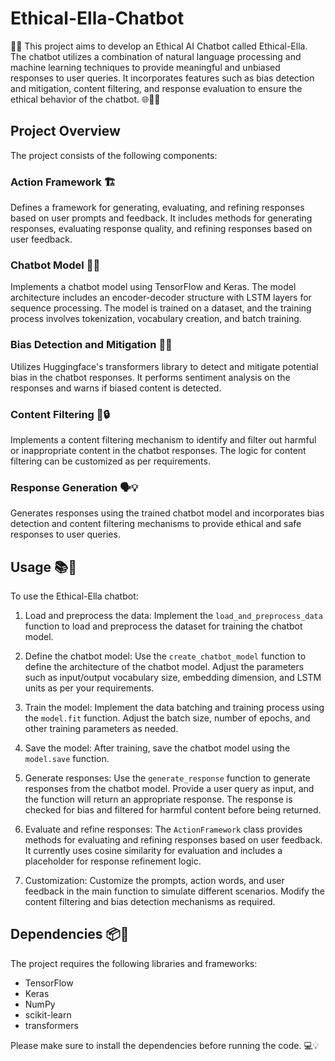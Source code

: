 # Ethical-Ella-Chatbot

🤖✨ This project aims to develop an Ethical AI Chatbot called Ethical-Ella. The chatbot utilizes a combination of natural language processing and machine learning techniques to provide meaningful and unbiased responses to user queries. It incorporates features such as bias detection and mitigation, content filtering, and response evaluation to ensure the ethical behavior of the chatbot. 🌐🔬🤝

## Project Overview

The project consists of the following components:

### Action Framework 🏗️
Defines a framework for generating, evaluating, and refining responses based on user prompts and feedback. It includes methods for generating responses, evaluating response quality, and refining responses based on user feedback.

### Chatbot Model 🤖🧠
Implements a chatbot model using TensorFlow and Keras. The model architecture includes an encoder-decoder structure with LSTM layers for sequence processing. The model is trained on a dataset, and the training process involves tokenization, vocabulary creation, and batch training.

### Bias Detection and Mitigation 🚫🧪
Utilizes Huggingface's transformers library to detect and mitigate potential bias in the chatbot responses. It performs sentiment analysis on the responses and warns if biased content is detected.

### Content Filtering 🚧🔒
Implements a content filtering mechanism to identify and filter out harmful or inappropriate content in the chatbot responses. The logic for content filtering can be customized as per requirements.

### Response Generation 🗣️💡
Generates responses using the trained chatbot model and incorporates bias detection and content filtering mechanisms to provide ethical and safe responses to user queries.

## Usage 📚🚀

To use the Ethical-Ella chatbot:

1. Load and preprocess the data: Implement the `load_and_preprocess_data` function to load and preprocess the dataset for training the chatbot model.

2. Define the chatbot model: Use the `create_chatbot_model` function to define the architecture of the chatbot model. Adjust the parameters such as input/output vocabulary size, embedding dimension, and LSTM units as per your requirements.

3. Train the model: Implement the data batching and training process using the `model.fit` function. Adjust the batch size, number of epochs, and other training parameters as needed.

4. Save the model: After training, save the chatbot model using the `model.save` function.

5. Generate responses: Use the `generate_response` function to generate responses from the chatbot model. Provide a user query as input, and the function will return an appropriate response. The response is checked for bias and filtered for harmful content before being returned.

6. Evaluate and refine responses: The `ActionFramework` class provides methods for evaluating and refining responses based on user feedback. It currently uses cosine similarity for evaluation and includes a placeholder for response refinement logic.

7. Customization: Customize the prompts, action words, and user feedback in the main function to simulate different scenarios. Modify the content filtering and bias detection mechanisms as required.

## Dependencies 📦🔗

The project requires the following libraries and frameworks:

- TensorFlow
- Keras
- NumPy
- scikit-learn
- transformers

Please make sure to install the dependencies before running the code. 💻💡
